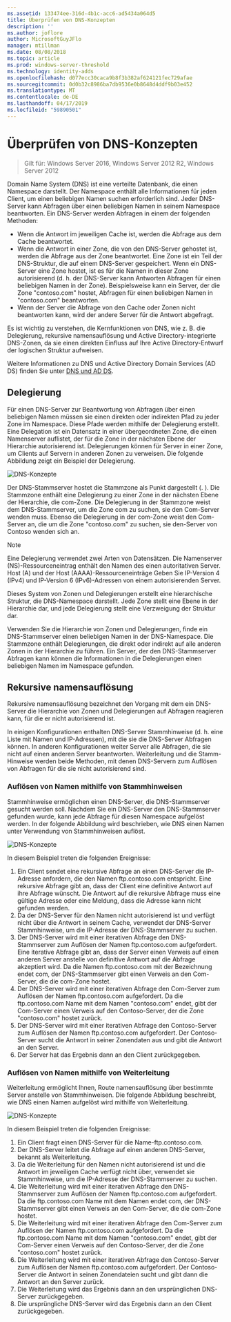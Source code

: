 ```yaml
---
ms.assetid: 133474ee-316d-4b1c-acc6-ad5434a064d5
title: Überprüfen von DNS-Konzepten
description: ''
ms.author: joflore
author: MicrosoftGuyJFlo
manager: mtillman
ms.date: 08/08/2018
ms.topic: article
ms.prod: windows-server-threshold
ms.technology: identity-adds
ms.openlocfilehash: d077ecc30caca9b8f3b382af624121fec729afae
ms.sourcegitcommit: 0d0b32c8986ba7db9536e0b8648d4ddf9b03e452
ms.translationtype: MT
ms.contentlocale: de-DE
ms.lasthandoff: 04/17/2019
ms.locfileid: "59890501"
---
```

# <a name="reviewing-dns-concepts"></a>Überprüfen von DNS-Konzepten

>Gilt für: Windows Server 2016, Windows Server 2012 R2, Windows Server 2012

Domain Name System (DNS) ist eine verteilte Datenbank, die einen Namespace darstellt. Der Namespace enthält alle Informationen für jeden Client, um einen beliebigen Namen suchen erforderlich sind. Jeder DNS-Server kann Abfragen über einen beliebigen Namen in seinem Namespace beantworten. Ein DNS-Server werden Abfragen in einem der folgenden Methoden:  
  
- Wenn die Antwort im jeweiligen Cache ist, werden die Abfrage aus dem Cache beantwortet.  
- Wenn die Antwort in einer Zone, die von den DNS-Server gehostet ist, werden die Abfrage aus der Zone beantwortet. Eine Zone ist ein Teil der DNS-Struktur, die auf einem DNS-Server gespeichert. Wenn ein DNS-Server eine Zone hostet, ist es für die Namen in dieser Zone autorisierend (d. h. der DNS-Server kann Antworten Abfragen für einen beliebigen Namen in der Zone). Beispielsweise kann ein Server, der die Zone "contoso.com" hostet, Abfragen für einen beliebigen Namen in "contoso.com" beantworten.  
- Wenn der Server die Abfrage von den Cache oder Zonen nicht beantworten kann, wird der andere Server für die Antwort abgefragt.  

Es ist wichtig zu verstehen, die Kernfunktionen von DNS, wie z. B. die Delegierung, rekursive namensauflösung und Active Directory-integrierte DNS-Zonen, da sie einen direkten Einfluss auf Ihre Active Directory-Entwurf der logischen Struktur aufweisen.  
  
Weitere Informationen zu DNS und Active Directory Domain Services (AD DS) finden Sie unter [DNS und AD DS](../../ad-ds/plan/DNS-and-AD-DS.md).  
  
## <a name="delegation"></a>Delegierung

Für einen DNS-Server zur Beantwortung von Abfragen über einen beliebigen Namen müssen sie einen direkten oder indirekten Pfad zu jeder Zone im Namespace. Diese Pfade werden mithilfe der Delegierung erstellt. Eine Delegation ist ein Datensatz in einer übergeordneten Zone, die einen Namenserver auflistet, der für die Zone in der nächsten Ebene der Hierarchie autorisierend ist. Delegierungen können für Server in einer Zone, um Clients auf Servern in anderen Zonen zu verweisen. Die folgende Abbildung zeigt ein Beispiel der Delegierung.  
  
![DNS-Konzepte](../../media/Reviewing-DNS-Concepts/0c24b576-d41a-4e5d-ad3d-6be81e095835.gif)  
  
Der DNS-Stammserver hostet die Stammzone als Punkt dargestellt (. ). Die Stammzone enthält eine Delegierung zu einer Zone in der nächsten Ebene der Hierarchie, die com-Zone. Die Delegierung in der Stammzone weist dem DNS-Stammserver, um die Zone com zu suchen, sie den Com-Server wenden muss. Ebenso die Delegierung in der com-Zone weist den Com-Server an, die um die Zone "contoso.com" zu suchen, sie den-Server von Contoso wenden sich an.  
  
> [!NOTE]  
> Eine Delegierung verwendet zwei Arten von Datensätzen. Die Namenserver (NS)-Ressourceneintrag enthält den Namen des einen autoritativen Server. Host (A) und der Host (AAAA)-Ressourceneinträge Geben Sie IP-Version 4 (IPv4) und IP-Version 6 (IPv6)-Adressen von einem autorisierenden Server.  
  
Dieses System von Zonen und Delegierungen erstellt eine hierarchische Struktur, die DNS-Namespace darstellt. Jede Zone stellt eine Ebene in der Hierarchie dar, und jede Delegierung stellt eine Verzweigung der Struktur dar.  
  
Verwenden Sie die Hierarchie von Zonen und Delegierungen, finde ein DNS-Stammserver einen beliebigen Namen in der DNS-Namespace. Die Stammzone enthält Delegierungen, die direkt oder indirekt auf alle anderen Zonen in der Hierarchie zu führen. Ein Server, der den DNS-Stammserver Abfragen kann können die Informationen in die Delegierungen einen beliebigen Namen im Namespace gefunden.  
  
## <a name="recursive-name-resolution"></a>Rekursive namensauflösung

Rekursive namensauflösung bezeichnet den Vorgang mit dem ein DNS-Server die Hierarchie von Zonen und Delegierungen auf Abfragen reagieren kann, für die er nicht autorisierend ist.  
  
In einigen Konfigurationen enthalten DNS-Server Stammhinweise (d. h. eine Liste mit Namen und IP-Adressen), mit die sie die DNS-Server Abfragen können. In anderen Konfigurationen weiter Server alle Abfragen, die sie nicht auf einen anderen Server beantworten. Weiterleitung und die Stamm-Hinweise werden beide Methoden, mit denen DNS-Servern zum Auflösen von Abfragen für die sie nicht autorisierend sind.  
  
### <a name="resolving-names-by-using-root-hints"></a>Auflösen von Namen mithilfe von Stammhinweisen

Stammhinweise ermöglichen einen DNS-Server, die DNS-Stammserver gesucht werden soll. Nachdem Sie ein DNS-Server den DNS-Stammserver gefunden wurde, kann jede Abfrage für diesen Namespace aufgelöst werden. In der folgende Abbildung wird beschrieben, wie DNS einen Namen unter Verwendung von Stammhinweisen auflöst.  
  
![DNS-Konzepte](../../media/Reviewing-DNS-Concepts/1c044845-b104-4262-a7af-474ba3558a85.gif)  
  
In diesem Beispiel treten die folgenden Ereignisse:  
  
1. Ein Client sendet eine rekursive Abfrage an einen DNS-Server die IP-Adresse anfordern, die den Namen ftp.contoso.com entspricht. Eine rekursive Abfrage gibt an, dass der Client eine definitive Antwort auf ihre Abfrage wünscht. Die Antwort auf die rekursive Abfrage muss eine gültige Adresse oder eine Meldung, dass die Adresse kann nicht gefunden werden.  
2. Da der DNS-Server für den Namen nicht autorisierend ist und verfügt nicht über die Antwort in seinem Cache, verwendet der DNS-Server Stammhinweise, um die IP-Adresse der DNS-Stammserver zu suchen.  
3. Der DNS-Server wird mit einer iterativen Abfrage den DNS-Stammserver zum Auflösen der Namen ftp.contoso.com aufgefordert. Eine iterative Abfrage gibt an, dass der Server einen Verweis auf einen anderen Server anstelle von definitive Antwort auf die Abfrage akzeptiert wird. Da die Namen ftp.contoso.com mit der Bezeichnung endet com, der DNS-Stammserver gibt einen Verweis an den Com-Server, die die com-Zone hostet.  
4. Der DNS-Server wird mit einer iterativen Abfrage den Com-Server zum Auflösen der Namen ftp.contoso.com aufgefordert. Da die ftp.contoso.com Name mit dem Namen "contoso.com" endet, gibt der Com-Server einen Verweis auf den Contoso-Server, der die Zone "contoso.com" hostet zurück.  
5. Der DNS-Server wird mit einer iterativen Abfrage den Contoso-Server zum Auflösen der Namen ftp.contoso.com aufgefordert. Der Contoso-Server sucht die Antwort in seiner Zonendaten aus und gibt die Antwort an den Server.  
6. Der Server hat das Ergebnis dann an den Client zurückgegeben.  
  
### <a name="resolving-names-by-using-forwarding"></a>Auflösen von Namen mithilfe von Weiterleitung

Weiterleitung ermöglicht Ihnen, Route namensauflösung über bestimmte Server anstelle von Stammhinweisen. Die folgende Abbildung beschreibt, wie DNS einen Namen aufgelöst wird mithilfe von Weiterleitung.  
  
![DNS-Konzepte](../../media/Reviewing-DNS-Concepts/05bc2eb0-1033-4e53-ae30-244fa247d000.gif)  
  
In diesem Beispiel treten die folgenden Ereignisse:  
  
1. Ein Client fragt einen DNS-Server für die Name-ftp.contoso.com.  
2. Der DNS-Server leitet die Abfrage auf einen anderen DNS-Server, bekannt als Weiterleitung.  
3. Da die Weiterleitung für den Namen nicht autorisierend ist und die Antwort im jeweiligen Cache verfügt nicht über, verwendet sie Stammhinweise, um die IP-Adresse der DNS-Stammserver zu suchen.  
4. Die Weiterleitung wird mit einer iterativen Abfrage den DNS-Stammserver zum Auflösen der Namen ftp.contoso.com aufgefordert. Da die ftp.contoso.com Name mit dem Namen endet com, der DNS-Stammserver gibt einen Verweis an den Com-Server, die die com-Zone hostet.  
5. Die Weiterleitung wird mit einer iterativen Abfrage den Com-Server zum Auflösen der Namen ftp.contoso.com aufgefordert. Da die ftp.contoso.com Name mit dem Namen "contoso.com" endet, gibt der Com-Server einen Verweis auf den Contoso-Server, der die Zone "contoso.com" hostet zurück.  
6. Die Weiterleitung wird mit einer iterativen Abfrage den Contoso-Server zum Auflösen der Namen ftp.contoso.com aufgefordert. Der Contoso-Server die Antwort in seinen Zonendateien sucht und gibt dann die Antwort an den Server zurück.  
7. Die Weiterleitung wird das Ergebnis dann an den ursprünglichen DNS-Server zurückgegeben.  
8. Die ursprüngliche DNS-Server wird das Ergebnis dann an den Client zurückgegeben.  
